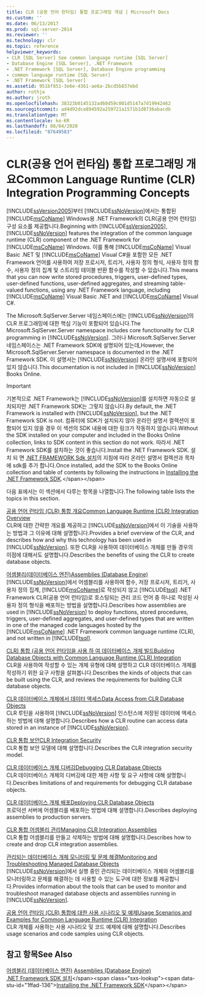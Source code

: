 ```yaml
---
title: CLR (공용 언어 런타임) 통합 프로그래밍 개념 | Microsoft Docs
ms.custom: ''
ms.date: 06/13/2017
ms.prod: sql-server-2014
ms.reviewer: ''
ms.technology: clr
ms.topic: reference
helpviewer_keywords:
- CLR [SQL Server] See common language runtime [SQL Server]
- Database Engine [SQL Server], .NET Framework
- .NET Framework [SQL Server], Database Engine programming
- common language runtime [SQL Server]
- .NET Framework [SQL Server]
ms.assetid: 951bf851-3e6e-4361-ae6a-2bcd5b837ebd
author: rothja
ms.author: jroth
ms.openlocfilehash: 38323b0145132ad60d59c001d5147a7d19942462
ms.sourcegitcommit: ad4d92dce894592a259721a1571b1d8736abacdb
ms.translationtype: MT
ms.contentlocale: ko-KR
ms.lasthandoff: 08/04/2020
ms.locfileid: "87649583"
---
```

# <a name="common-language-runtime-clr-integration-programming-concepts"></a><span data-ttu-id="1ffad-102">CLR(공용 언어 런타임) 통합 프로그래밍 개요</span><span class="sxs-lookup"><span data-stu-id="1ffad-102">Common Language Runtime (CLR) Integration Programming Concepts</span></span>
  <span data-ttu-id="1ffad-103">[!INCLUDE[ssVersion2005](../../../includes/ssversion2005-md.md)]부터 [!INCLUDE[ssNoVersion](../../../includes/ssnoversion-md.md)]에서는 통합된 [!INCLUDE[msCoName](../../../includes/msconame-md.md)] Windows용 .NET Framework의 CLR(공용 언어 런타임) 구성 요소를 제공합니다.</span><span class="sxs-lookup"><span data-stu-id="1ffad-103">Beginning with [!INCLUDE[ssVersion2005](../../../includes/ssversion2005-md.md)], [!INCLUDE[ssNoVersion](../../../includes/ssnoversion-md.md)] features the integration of the common language runtime (CLR) component of the .NET Framework for [!INCLUDE[msCoName](../../../includes/msconame-md.md)] Windows.</span></span> <span data-ttu-id="1ffad-104">이를 통해 [!INCLUDE[msCoName](../../../includes/msconame-md.md)] Visual Basic .NET 및 [!INCLUDE[msCoName](../../../includes/msconame-md.md)] Visual C#을 포함한 모든 .NET Framework 언어를 사용하여 저장 프로시저, 트리거, 사용자 정의 형식, 사용자 정의 함수, 사용자 정의 집계 및 스트리밍 테이블 반환 함수를 작성할 수 있습니다.</span><span class="sxs-lookup"><span data-stu-id="1ffad-104">This means that you can now write stored procedures, triggers, user-defined types, user-defined functions, user-defined aggregates, and streaming table-valued functions, using any .NET Framework language, including [!INCLUDE[msCoName](../../../includes/msconame-md.md)] Visual Basic .NET and [!INCLUDE[msCoName](../../../includes/msconame-md.md)] Visual C#.</span></span>  
  
 <span data-ttu-id="1ffad-105">The Microsoft.SqlServer.Server 네임스페이스에는 [!INCLUDE[ssNoVersion](../../../includes/ssnoversion-md.md)]의 CLR 프로그래밍에 대한 핵심 기능이 포함되어 있습니다.</span><span class="sxs-lookup"><span data-stu-id="1ffad-105">The Microsoft.SqlServer.Server namespace includes core functionality for CLR programming in [!INCLUDE[ssNoVersion](../../../includes/ssnoversion-md.md)].</span></span> <span data-ttu-id="1ffad-106">그러나 Microsoft.SqlServer.Server 네임스페이스는 .NET Framework SDK에 설명되어 있는데,</span><span class="sxs-lookup"><span data-stu-id="1ffad-106">However, the Microsoft.SqlServer.Server namespace is documented in the .NET Framework SDK.</span></span> <span data-ttu-id="1ffad-107">이 설명서는 [!INCLUDE[ssNoVersion](../../../includes/ssnoversion-md.md)] 온라인 설명서에 포함되어 있지 않습니다.</span><span class="sxs-lookup"><span data-stu-id="1ffad-107">This documentation is not included in [!INCLUDE[ssNoVersion](../../../includes/ssnoversion-md.md)] Books Online.</span></span>  
  
> [!IMPORTANT]  
>  <span data-ttu-id="1ffad-108">기본적으로 .NET Framework는 [!INCLUDE[ssNoVersion](../../../includes/ssnoversion-md.md)]를 설치하면 자동으로 설치되지만 .NET Framework SDK는 그렇지 않습니다.</span><span class="sxs-lookup"><span data-stu-id="1ffad-108">By default, the .NET Framework is installed with [!INCLUDE[ssNoVersion](../../../includes/ssnoversion-md.md)], but the .NET Framework SDK is not.</span></span> <span data-ttu-id="1ffad-109">컴퓨터에 SDK가 설치되지 않아 온라인 설명서 컬렉션이 포함되어 있지 않을 경우 이 섹션의 SDK 내용에 대한 링크가 작동하지 않습니다.</span><span class="sxs-lookup"><span data-stu-id="1ffad-109">Without the SDK installed on your computer and included in the Books Online collection, links to SDK content in this section do not work.</span></span> <span data-ttu-id="1ffad-110">따라서 .NET Framework SDK를 설치하는 것이 좋습니다.</span><span class="sxs-lookup"><span data-stu-id="1ffad-110">Install the .NET Framework SDK.</span></span> <span data-ttu-id="1ffad-111">설치 되 면 [.NET FRAMEWORK Sdk 설치](https://technet.microsoft.com/library/bb686823\(v=SQL.105\).aspx)의 지침에 따라 온라인 설명서 컬렉션과 목차에 sdk를 추가 합니다.</span><span class="sxs-lookup"><span data-stu-id="1ffad-111">Once installed, add the SDK to the Books Online collection and table of contents by following the instructions in [Installing the .NET Framework SDK](https://technet.microsoft.com/library/bb686823\(v=SQL.105\).aspx).</span></span>  
  
 <span data-ttu-id="1ffad-112">다음 표에서는 이 섹션에서 다루는 항목을 나열합니다.</span><span class="sxs-lookup"><span data-stu-id="1ffad-112">The following table lists the topics in this section.</span></span>  
  
 [<span data-ttu-id="1ffad-113">공용 언어 런타임 &#40;CLR&#41; 통합 개요</span><span class="sxs-lookup"><span data-stu-id="1ffad-113">Common Language Runtime &#40;CLR&#41; Integration Overview</span></span>](common-language-runtime-integration-overview.md)  
 <span data-ttu-id="1ffad-114">CLR에 대한 간략한 개요를 제공하고 [!INCLUDE[ssNoVersion](../../../includes/ssnoversion-md.md)]에서 이 기술을 사용하는 방법과 그 이유에 대해 설명합니다.</span><span class="sxs-lookup"><span data-stu-id="1ffad-114">Provides a brief overview of the CLR, and describes how and why this technology has been used in [!INCLUDE[ssNoVersion](../../../includes/ssnoversion-md.md)].</span></span> <span data-ttu-id="1ffad-115">또한 CLR을 사용하여 데이터베이스 개체를 만들 경우의 이점에 대해서도 설명합니다.</span><span class="sxs-lookup"><span data-stu-id="1ffad-115">Describes the benefits of using the CLR to create database objects.</span></span>  
  
 [<span data-ttu-id="1ffad-116">어셈블리&#40;데이터베이스 엔진&#41;</span><span class="sxs-lookup"><span data-stu-id="1ffad-116">Assemblies &#40;Database Engine&#41;</span></span>](assemblies-database-engine.md)  
 <span data-ttu-id="1ffad-117">[!INCLUDE[ssNoVersion](../../../includes/ssnoversion-md.md)]에서 어셈블리를 사용하여 함수, 저장 프로시저, 트리거, 사용자 정의 집계, [!INCLUDE[msCoName](../../../includes/msconame-md.md)]로 작성되지 않고 [!INCLUDE[tsql](../../../includes/tsql-md.md)] .NET Framework CLR(공용 언어 런타임)로 호스팅되는 관리 코드 언어 중 하나로 작성된 사용자 정의 형식을 배포하는 방법을 설명합니다.</span><span class="sxs-lookup"><span data-stu-id="1ffad-117">Describes how assemblies are used in [!INCLUDE[ssNoVersion](../../../includes/ssnoversion-md.md)] to deploy functions, stored procedures, triggers, user-defined aggregates, and user-defined types that are written in one of the managed code languages hosted by the [!INCLUDE[msCoName](../../../includes/msconame-md.md)] .NET Framework common language runtime (CLR), and not written in [!INCLUDE[tsql](../../../includes/tsql-md.md)].</span></span>  
  
 [<span data-ttu-id="1ffad-118">CLR&#41; 통합 &#40;공용 언어 런타임을 사용 하 여 데이터베이스 개체 빌드</span><span class="sxs-lookup"><span data-stu-id="1ffad-118">Building Database Objects with Common Language Runtime &#40;CLR&#41; Integration</span></span>](database-objects/building-database-objects-with-common-language-runtime-clr-integration.md)  
 <span data-ttu-id="1ffad-119">CLR을 사용하여 작성할 수 있는 개체 유형에 대해 설명하고 CLR 데이터베이스 개체를 작성하기 위한 요구 사항을 살펴봅니다.</span><span class="sxs-lookup"><span data-stu-id="1ffad-119">Describes the kinds of objects that can be built using the CLR, and reviews the requirements for building CLR database objects.</span></span>  
  
 [<span data-ttu-id="1ffad-120">CLR 데이터베이스 개체에서 데이터 액세스</span><span class="sxs-lookup"><span data-stu-id="1ffad-120">Data Access from CLR Database Objects</span></span>](data-access/data-access-from-clr-database-objects.md)  
 <span data-ttu-id="1ffad-121">CLR 루틴을 사용하여 [!INCLUDE[ssNoVersion](../../../includes/ssnoversion-md.md)] 인스턴스에 저장된 데이터에 액세스하는 방법에 대해 설명합니다.</span><span class="sxs-lookup"><span data-stu-id="1ffad-121">Describes how a CLR routine can access data stored in an instance of [!INCLUDE[ssNoVersion](../../../includes/ssnoversion-md.md)].</span></span>  
  
 [<span data-ttu-id="1ffad-122">CLR 통합 보안</span><span class="sxs-lookup"><span data-stu-id="1ffad-122">CLR Integration Security</span></span>](security/clr-integration-security.md)  
 <span data-ttu-id="1ffad-123">CLR 통합 보안 모델에 대해 설명합니다.</span><span class="sxs-lookup"><span data-stu-id="1ffad-123">Describes the CLR integration security model.</span></span>  
  
 [<span data-ttu-id="1ffad-124">CLR 데이터베이스 개체 디버깅</span><span class="sxs-lookup"><span data-stu-id="1ffad-124">Debugging CLR Database Objects</span></span>](debugging-clr-database-objects.md)  
 <span data-ttu-id="1ffad-125">CLR 데이터베이스 개체의 디버깅에 대한 제한 사항 및 요구 사항에 대해 설명합니다.</span><span class="sxs-lookup"><span data-stu-id="1ffad-125">Describes limitations of and requirements for debugging CLR database objects.</span></span>  
  
 [<span data-ttu-id="1ffad-126">CLR 데이터베이스 개체 배포</span><span class="sxs-lookup"><span data-stu-id="1ffad-126">Deploying CLR Database Objects</span></span>](deploying-clr-database-objects.md)  
 <span data-ttu-id="1ffad-127">프로덕션 서버에 어셈블리를 배포하는 방법에 대해 설명합니다.</span><span class="sxs-lookup"><span data-stu-id="1ffad-127">Describes deploying assemblies to production servers.</span></span>  
  
 [<span data-ttu-id="1ffad-128">CLR 통합 어셈블리 관리</span><span class="sxs-lookup"><span data-stu-id="1ffad-128">Managing CLR Integration Assemblies</span></span>](assemblies/managing-clr-integration-assemblies.md)  
 <span data-ttu-id="1ffad-129">CLR 통합 어셈블리를 만들고 삭제하는 방법에 대해 설명합니다.</span><span class="sxs-lookup"><span data-stu-id="1ffad-129">Describes how to create and drop CLR integration assemblies.</span></span>  
  
 [<span data-ttu-id="1ffad-130">관리되는 데이터베이스 개체 모니터링 및 문제 해결</span><span class="sxs-lookup"><span data-stu-id="1ffad-130">Monitoring and Troubleshooting Managed Database Objects</span></span>](monitoring-and-troubleshooting-managed-database-objects.md)  
 <span data-ttu-id="1ffad-131">[!INCLUDE[ssNoVersion](../../../includes/ssnoversion-md.md)]에서 실행 중인 관리되는 데이터베이스 개체와 어셈블리를 모니터링하고 문제를 해결하는 데 사용할 수 있는 도구에 대한 정보를 제공합니다.</span><span class="sxs-lookup"><span data-stu-id="1ffad-131">Provides information about the tools that can be used to monitor and troubleshoot managed database objects and assemblies running in [!INCLUDE[ssNoVersion](../../../includes/ssnoversion-md.md)].</span></span>  
  
 [<span data-ttu-id="1ffad-132">공용 언어 런타임 &#40;CLR&#41; 통합에 대한 사용 시나리오 및 예제</span><span class="sxs-lookup"><span data-stu-id="1ffad-132">Usage Scenarios and Examples for Common Language Runtime &#40;CLR&#41; Integration</span></span>](../../database-engine/dev-guide/usage-scenarios-and-examples-for-common-language-runtime-clr-integration.md)  
 <span data-ttu-id="1ffad-133">CLR 개체를 사용하는 사용 시나리오 및 코드 예제에 대해 설명합니다.</span><span class="sxs-lookup"><span data-stu-id="1ffad-133">Describes usage scenarios and code samples using CLR objects.</span></span>  
  
## <a name="see-also"></a><span data-ttu-id="1ffad-134">참고 항목</span><span class="sxs-lookup"><span data-stu-id="1ffad-134">See Also</span></span>  
 <span data-ttu-id="1ffad-135">[어셈블리 &#40;데이터베이스 엔진&#41;](assemblies-database-engine.md) </span><span class="sxs-lookup"><span data-stu-id="1ffad-135">[Assemblies &#40;Database Engine&#41;](assemblies-database-engine.md) </span></span>  
 <span data-ttu-id="1ffad-136">[.NET Framework SDK 설치](https://technet.microsoft.com/library/bb686823\(v=SQL.105\).aspx)</span><span class="sxs-lookup"><span data-stu-id="1ffad-136">[Installing the .NET Framework SDK](https://technet.microsoft.com/library/bb686823\(v=SQL.105\).aspx)</span></span>  
  
  
